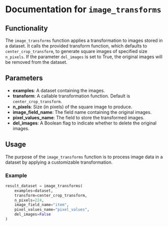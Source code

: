 # Documentation for `image_transforms`

## Functionality

The `image_transforms` function applies a transformation to images stored in a dataset. It calls the provided transform function, which defaults to `center_crop_transform`, to generate square images of specified size `n_pixels`. If the parameter `del_images` is set to True, the original images will be removed from the dataset.

## Parameters

- **examples**: A dataset containing the images.
- **transform**: A callable transformation function. Default is `center_crop_transform`.
- **n_pixels**: Size (in pixels) of the square image to produce.
- **image_field_name**: The field name containing the original images.
- **pixel_values_name**: The field to store the transformed images.
- **del_images**: A Boolean flag to indicate whether to delete the original images.

## Usage

The purpose of the `image_transforms` function is to process image data in a dataset by applying a customizable transformation.

### Example

```python
result_dataset = image_transforms(
    examples=dataset,
    transform=center_crop_transform,
    n_pixels=224,
    image_field_name="item",
    pixel_values_name="pixel_values",
    del_images=False
)
```